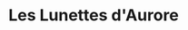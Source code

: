 ---
title: "Les Lunettes d'Aurore"
url: /thury-harcourt-le-hom/les-lunettes-daurore/
shop: Optiker
---